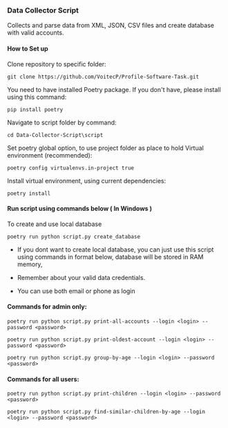 ### Data Collector Script
Collects and parse data from  XML, JSON, CSV files and create database with valid accounts.

#### How to Set up

Clone repository to specific folder:
```
git clone https://github.com/VoitecP/Profile-Software-Task.git
```
You need to have installed Poetry package. If you don't have, please install using this command:
```
pip install poetry
```
Navigate to script folder by command:
```
cd Data-Collector-Script\script
```
Set poetry global option, to use project folder as place to hold Virtual environment (recommended):
```
poetry config virtualenvs.in-project true
```
Install virtual environment, using current dependencies:
```
poetry install
```



#### Run script using commands below ( In Windows )

To create and use local database
```
poetry run python script.py create_database
```

- If you dont want to create local database, you can just use this script 
using commands in format below, database will be stored in RAM memory,


- Remember about your valid data credentials.
- You can use both email or phone as login

#### Commands for admin only:
 
```
poetry run python script.py print-all-accounts --login <login> --password <password>
```
```
poetry run python script.py print-oldest-account --login <login> --password <password>
```
```
poetry run python script.py group-by-age --login <login> --password <password>
```
    
#### Commands for all users:
```
poetry run python script.py print-children --login <login> --password <password>
```
```
poetry run python script.py find-similar-children-by-age --login <login> --password <password>
```


